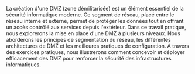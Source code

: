 La création d'une DMZ (zone démilitarisée) est un élément essentiel de la sécurité informatique moderne. Ce segment de réseau, placé entre le réseau interne et externe, permet de protéger les données tout en offrant un accès contrôlé aux services depuis l'extérieur. Dans ce travail pratique, nous explorerons la mise en place d'une DMZ à plusieurs niveaux. Nous aborderons les principes de segmentation du réseau, les différentes architectures de DMZ et les meilleures pratiques de configuration. À travers des exercices pratiques, nous illustrerons comment concevoir et déployer efficacement des DMZ pour renforcer la sécurité des infrastructures informatiques.
